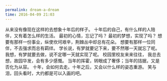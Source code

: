 ```yaml
---
permalink: dream-a-dream
time: 2016-04-09 21:03
---
```

从来没有像现在这样的去想象十年后的样子。
十年后的自己，有什么样的人陪伴，又有着怎么样的生活。
最初的心情，忘记了吗？
最初的梦想，实现了吗？
想要有那样一份事业，纵使坎坷艰辛，荆棘丛中却总有花朵。
想要有那样一位同伴，不去强求而总有羁绊。
学长说，有梦就要记下来，要不然哪一天就忘了呢。
我想，有梦就要去做，说不定哪一天就实现了呢。
校园里校友来来往往，
我总去想，故园华发，会有多少感慨。
当年的挥霍，转眼成了奢侈；当年的拮据，又是否化为从容。
十年，会如何去走。十年之后，又会以什么样的姿态重游。
笑与泪，回头看时，大约都是可以入画的吧。


